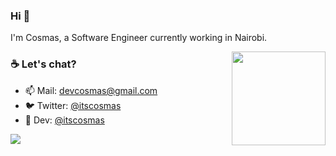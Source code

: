 ### Hi 👋

I'm Cosmas, a Software Engineer currently working in Nairobi.

<!--
**ItsCosmas/ItsCosmas** is a ✨ _special_ ✨ repository because its `README.md` (this file) appears on your GitHub profile.
-->
<img align ="right" src = "https://i.imgur.com/w4pKOQi.jpg" width="150" height="150">

### ☕ Let's chat?
- 📫 Mail: devcosmas@gmail.com
- 🐦 Twitter: [@itscosmas](https://twitter.com/itscosmas)
- 📖 Dev: [@itscosmas](https://dev.to/itscosmas)

<img src="https://github-readme-stats.vercel.app/api?username=ItsCosmas&&show_icons=true&title_color=ffffff&icon_color=bb2acf&text_color=daf7dc&bg_color=191919">
